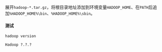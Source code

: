 
展开`hadoop-*.tar.gz`，将根目录地址添加到环境变量`HADOOP_HOME`、在`PATH`后追加`%HADOOP_HOME%\bin`、`%HADOOP_HOME%\sbin`。

<!-- #### winutils

下载[winutils](https://github.com/cdarlint/winutils)并展开到`%HADOOP_HOME%\bin`。 -->

#### 测试

```batch
hadoop version
```

```txt
Hadoop ?.?.?
```
